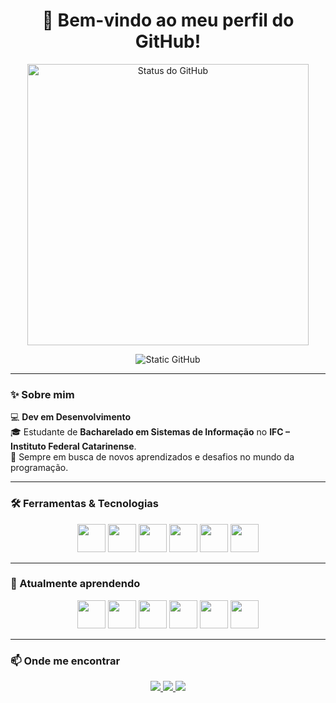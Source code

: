 <h1 align="center">👋 Bem-vindo ao meu perfil do GitHub!</h1>

<p align="center">
  <img src="https://github-readme-stats.vercel.app/api?username=JoseEnioSegundo&show_icons=true&title_color=783c00&text_color=af552e&icon_color=783c00&bg_color=f8efd4&cache_seconds=86400" alt="Status do GitHub" width="450"/>
</p>

<p align="center">
  <img src="https://img.shields.io/static/v1?label=Overview&message=JoseEnioSegundo&color=f8efd4&style=for-the-badge&logo=GitHub" alt="Static GitHub">
</p>

---

### ✨ Sobre mim  
💻 **Dev em Desenvolvimento**  
🎓 Estudante de **Bacharelado em Sistemas de Informação** no **IFC – Instituto Federal Catarinense**.  
🚀 Sempre em busca de novos aprendizados e desafios no mundo da programação.

---

### 🛠️ Ferramentas & Tecnologias  
<p align="center">
  <img src="https://cdn.jsdelivr.net/gh/devicons/devicon/icons/python/python-original.svg" width="45" height="45"/>
  <img src="https://cdn.jsdelivr.net/gh/devicons/devicon/icons/javascript/javascript-original.svg" width="45" height="45"/>
  <img src="https://cdn.jsdelivr.net/gh/devicons/devicon/icons/vuejs/vuejs-original.svg" width="45" height="45"/>
  <img src="https://cdn.jsdelivr.net/gh/devicons/devicon/icons/html5/html5-original.svg" width="45" height="45"/>
  <img src="https://cdn.jsdelivr.net/gh/devicons/devicon/icons/css3/css3-original.svg" width="45" height="45"/>
  <img src="https://cdn.jsdelivr.net/gh/devicons/devicon/icons/vscode/vscode-original.svg" width="45" height="45"/>
</p>

---

### 🚀 Atualmente aprendendo  
<p align="center">
  <img src="https://cdn.jsdelivr.net/gh/devicons/devicon/icons/django/django-plain-wordmark.svg" width="45" height="45"/>
  <img src="https://cdn.jsdelivr.net/gh/devicons/devicon/icons/linux/linux-original.svg" width="45" height="45"/>
  <img src="https://cdn.jsdelivr.net/gh/devicons/devicon/icons/mysql/mysql-original-wordmark.svg" width="45" height="45"/>
  <img src="https://cdn.jsdelivr.net/gh/devicons/devicon/icons/nodejs/nodejs-original-wordmark.svg" width="45" height="45"/>
  <img src="https://cdn.jsdelivr.net/gh/devicons/devicon/icons/git/git-original.svg" width="45" height="45"/>
  <img src="https://cdn.jsdelivr.net/gh/devicons/devicon/icons/bash/bash-original.svg" width="45" height="45"/>
</p>

---

### 📫 Onde me encontrar  
<p align="center">
  <a href="mailto:jose.ardinoseg@gmail.com">
    <img src="https://img.shields.io/badge/-Email-006bed?style=for-the-badge&logo=Gmail&logoColor=white">
  </a>
  <a href="https://www.linkedin.com/in/josé-enio-ardino-segundo-a02a64249">
    <img src="https://img.shields.io/badge/-LinkedIn-0e76a8?style=for-the-badge&logo=Linkedin&logoColor=white">
  </a>
  <a href="https://github.com/JoseEnioSegundo">
    <img src="https://img.shields.io/github/followers/JoseEnioSegundo?label=GitHub&style=for-the-badge&logo=github">
  </a>
</p>

